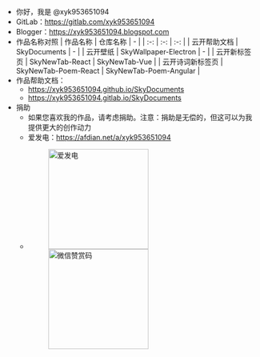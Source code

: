 - 你好，我是 @xyk953651094
- GitLab：https://gitlab.com/xyk953651094
- Blogger：https://xyk953651094.blogspot.com
- 作品名称对照
  | 作品名称 | 仓库名称 | - |
  | :-: | :-: | :-: |
  | 云开帮助文档 | SkyDocuments | - |
  | 云开壁纸 | SkyWallpaper-Electron | - |
  | 云开新标签页 | SkyNewTab-React | SkyNewTab-Vue |
  | 云开诗词新标签页 | SkyNewTab-Poem-React | SkyNewTab-Poem-Angular |
- 作品帮助文档：
  - https://xyk953651094.github.io/SkyDocuments
  - https://xyk953651094.gitlab.io/SkyDocuments
- 捐助
  - 如果您喜欢我的作品，请考虑捐助。注意：捐助是无偿的，但这可以为我提供更大的创作动力
  - 爱发电：https://afdian.net/a/xyk953651094
  - <figure class="half">
      <img width="200" alt="爱发电" src="https://github.com/xyk953651094/SkyNewTab-React/assets/28004442/7766955b-46fe-490f-aadb-55099ce4f6fc">
      <img width="200" alt="微信赞赏码" src="https://github.com/xyk953651094/SkyNewTab-React/assets/28004442/6b7c2305-753c-4841-9031-106f39683494">
    </figure>

<!---
XYK953651094/XYK953651094 is a ✨ special ✨ repository because its `README.md` (this file) appears on your GitHub profile.
You can click the Preview link to take a look at your changes.
--->

